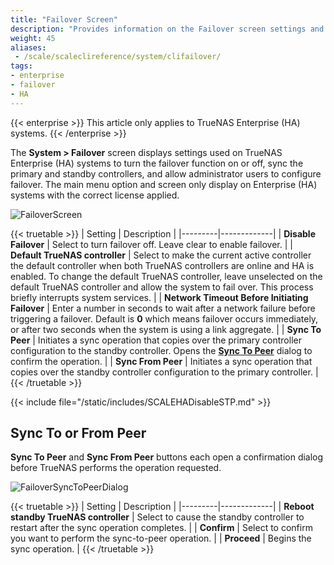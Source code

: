 ```yaml
---
title: "Failover Screen"
description: "Provides information on the Failover screen settings and functions."
weight: 45
aliases:
 - /scale/scaleclireference/system/clifailover/
tags:
- enterprise
- failover
- HA
---
```


{{< enterprise >}}
This article only applies to TrueNAS Enterprise (HA) systems.
{{< /enterprise >}}

The **System > Failover** screen displays settings used on TrueNAS Enterprise (HA) systems to turn the failover function on or off, sync the primary and standby controllers, and allow administrator users to configure failover. The main menu option and screen only display on Enterprise (HA) systems with the correct license applied.

![FailoverScreen](/images/SCALE/SystemSettings/FailoverScreen.png "Failover Screen")

{{< truetable >}}
| Setting | Description |
|---------|-------------|
| **Disable Failover** | Select to turn failover off. Leave clear to enable failover. |
| **Default TrueNAS controller** | Select to make the current active controller the default controller when both TrueNAS controllers are online and HA is enabled. To change the default TrueNAS controller, leave unselected on the default TrueNAS controller and allow the system to fail over. This process briefly interrupts system services. |
| **Network Timeout Before Initiating Failover** | Enter a number in seconds to wait after a network failure before triggering a failover. Default is **0** which means failover occurs immediately, or after two seconds when the system is using a link aggregate. |
| **Sync To Peer** | Initiates a sync operation that copies over the primary controller configuration to the standby controller. Opens the **[Sync To Peer](#sync-to-or-from-peer)** dialog to confirm the operation. |
| **Sync From Peer** | Initiates a sync operation that copies over the standby controller configuration to the primary controller. |
{{< /truetable >}}

{{< include file="/static/includes/SCALEHADisableSTP.md" >}}

## Sync To or From Peer
**Sync To Peer** and **Sync From Peer** buttons each open a confirmation dialog before TrueNAS performs the operation requested.

![FailoverSyncToPeerDialog](/images/SCALE/SystemSettings/FailoverSyncToPeerDialog.png "Failover Sync To Peer Dialog")

{{< truetable >}}
| Setting | Description |
|---------|-------------|
| **Reboot standby TrueNAS controller** | Select to cause the standby controller to restart after the sync operation completes. |
| **Confirm** | Select to confirm you want to perform the sync-to-peer operation. |
| **Proceed** | Begins the sync operation. |
{{< /truetable >}}
